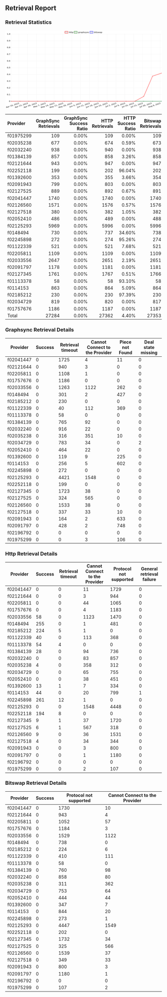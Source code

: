## Retrieval Report
### Retrieval Statistics
<img src="https://raw.githubusercontent.com/data-preservation-programs/filplus-checker-assets/main/filecoin-project/filecoin-plus-large-datasets/issues/1713/1691658848270.png"/>

| Provider  | GraphSync Retrievals | GraphSync Success Ratio | HTTP Retrievals | HTTP Success Ratio | Bitswap Retrievals | Bitswap Success Ratio |
| :-------- | -------------------: | ----------------------: | --------------: | -----------------: | -----------------: | --------------------: |
| f01975299 |                  109 |                   0.00% |             109 |              0.00% |                109 |                 0.00% |
| f02035238 |                  677 |                   0.00% |             674 |              0.59% |                673 |                 0.00% |
| f02032240 |                  938 |                   0.00% |             940 |              0.00% |                938 |                 0.00% |
| f01384139 |                  857 |                   0.00% |             858 |              3.26% |                858 |                 0.00% |
| f02121644 |                  943 |                   0.00% |             947 |              0.00% |                947 |                 0.00% |
| f02252118 |                  199 |                   0.00% |             202 |             96.04% |                202 |                 0.00% |
| f01392600 |                  353 |                   0.00% |             355 |              3.66% |                354 |                 0.00% |
| f02091943 |                  799 |                   0.00% |             803 |              0.00% |                803 |                 0.00% |
| f02127525 |                  889 |                   0.00% |             892 |              0.67% |                891 |                 0.00% |
| f02041447 |                 1740 |                   0.00% |            1740 |              0.00% |               1740 |                 0.00% |
| f02126560 |                 1571 |                   0.00% |            1576 |              0.57% |               1576 |                 0.00% |
| f02127518 |                  380 |                   0.00% |             382 |              1.05% |                382 |                 0.00% |
| f02052410 |                  486 |                   0.00% |             489 |              0.00% |                488 |                 0.00% |
| f02125293 |                 5969 |                   0.00% |            5996 |              0.00% |               5996 |                 0.00% |
| f0148494  |                  730 |                   0.00% |             737 |             34.60% |                738 |                 0.00% |
| f02245898 |                  272 |                   0.00% |             274 |             95.26% |                274 |                 0.00% |
| f01122339 |                  521 |                   0.00% |             521 |              7.68% |                521 |                 0.00% |
| f02205811 |                 1109 |                   0.00% |            1109 |              0.00% |               1109 |                 0.00% |
| f02033556 |                 2647 |                   0.00% |            2651 |              2.19% |               2651 |                 0.00% |
| f02091797 |                 1178 |                   0.00% |            1181 |              0.00% |               1181 |                 0.00% |
| f02127345 |                 1761 |                   0.00% |            1767 |              0.51% |               1766 |                 0.00% |
| f01113378 |                   58 |                   0.00% |              58 |             93.10% |                 58 |                 0.00% |
| f0114153  |                  863 |                   0.00% |             864 |              5.09% |                864 |                 0.00% |
| f02185212 |                  230 |                   0.00% |             230 |             97.39% |                230 |                 0.00% |
| f02034729 |                  819 |                   0.00% |             820 |              0.00% |                817 |                 0.00% |
| f01757676 |                 1186 |                   0.00% |            1187 |              0.00% |               1187 |                 0.00% |
| Total     |                27284 |                   0.00% |           27362 |              4.40% |              27353 |                 0.00% |

### Graphsync Retrieval Details
| Provider  | Success | Retrieval timeout | Cannot Connect to the Provider | Piece not Found | Deal state missing |
| --------- | ------- | ----------------- | ------------------------------ | --------------- | ------------------ |
| f02041447 | 0       | 1725              | 4                              | 11              | 0                  |
| f02121644 | 0       | 940               | 3                              | 0               | 0                  |
| f02205811 | 0       | 1108              | 1                              | 0               | 0                  |
| f01757676 | 0       | 1186              | 0                              | 0               | 0                  |
| f02033556 | 0       | 1263              | 1122                           | 262             | 0                  |
| f0148494  | 0       | 301               | 2                              | 427             | 0                  |
| f02185212 | 0       | 230               | 0                              | 0               | 0                  |
| f01122339 | 0       | 40                | 112                            | 369             | 0                  |
| f01113378 | 0       | 58                | 0                              | 0               | 0                  |
| f01384139 | 0       | 765               | 92                             | 0               | 0                  |
| f02032240 | 0       | 916               | 22                             | 0               | 0                  |
| f02035238 | 0       | 316               | 351                            | 10              | 0                  |
| f02034729 | 0       | 783               | 34                             | 0               | 2                  |
| f02052410 | 0       | 464               | 22                             | 0               | 0                  |
| f01392600 | 0       | 119               | 9                              | 225             | 0                  |
| f0114153  | 0       | 256               | 5                              | 602             | 0                  |
| f02245898 | 0       | 272               | 0                              | 0               | 0                  |
| f02125293 | 0       | 4421              | 1548                           | 0               | 0                  |
| f02252118 | 0       | 199               | 0                              | 0               | 0                  |
| f02127345 | 0       | 1723              | 38                             | 0               | 0                  |
| f02127525 | 0       | 324               | 565                            | 0               | 0                  |
| f02126560 | 0       | 1533              | 38                             | 0               | 0                  |
| f02127518 | 0       | 337               | 33                             | 10              | 0                  |
| f02091943 | 0       | 164               | 2                              | 633             | 0                  |
| f02091797 | 0       | 428               | 2                              | 748             | 0                  |
| f02196792 | 0       | 0                 | 0                              | 0               | 0                  |
| f01975299 | 0       | 0                 | 3                              | 106             | 0                  |

### Http Retrieval Details
| Provider  | Success | Retrieval timeout | Cannot Connect to the Provider | Protocol not supported | General retrieval failure |
| --------- | ------- | ----------------- | ------------------------------ | ---------------------- | ------------------------- |
| f02041447 | 0       | 0                 | 11                             | 1729                   | 0                         |
| f02121644 | 0       | 0                 | 3                              | 944                    | 0                         |
| f02205811 | 0       | 0                 | 44                             | 1065                   | 0                         |
| f01757676 | 0       | 0                 | 4                              | 1183                   | 0                         |
| f02033556 | 58      | 0                 | 1123                           | 1470                   | 0                         |
| f0148494  | 255     | 0                 | 1                              | 481                    | 0                         |
| f02185212 | 224     | 5                 | 1                              | 0                      | 0                         |
| f01122339 | 40      | 0                 | 113                            | 368                    | 0                         |
| f01113378 | 54      | 4                 | 0                              | 0                      | 0                         |
| f01384139 | 28      | 0                 | 94                             | 736                    | 0                         |
| f02032240 | 0       | 0                 | 83                             | 857                    | 0                         |
| f02035238 | 4       | 0                 | 358                            | 312                    | 0                         |
| f02034729 | 0       | 0                 | 65                             | 755                    | 0                         |
| f02052410 | 0       | 0                 | 38                             | 451                    | 0                         |
| f01392600 | 13      | 1                 | 7                              | 334                    | 0                         |
| f0114153  | 44      | 0                 | 20                             | 799                    | 1                         |
| f02245898 | 261     | 12                | 1                              | 0                      | 0                         |
| f02125293 | 0       | 0                 | 1548                           | 4448                   | 0                         |
| f02252118 | 194     | 8                 | 0                              | 0                      | 0                         |
| f02127345 | 9       | 1                 | 37                             | 1720                   | 0                         |
| f02127525 | 6       | 1                 | 567                            | 318                    | 0                         |
| f02126560 | 9       | 0                 | 36                             | 1531                   | 0                         |
| f02127518 | 4       | 0                 | 34                             | 344                    | 0                         |
| f02091943 | 0       | 0                 | 3                              | 800                    | 0                         |
| f02091797 | 0       | 0                 | 1                              | 1180                   | 0                         |
| f02196792 | 0       | 0                 | 0                              | 0                      | 0                         |
| f01975299 | 0       | 0                 | 2                              | 107                    | 0                         |

### Bitswap Retrieval Details
| Provider  | Success | Protocol not supported | Cannot Connect to the Provider |
| --------- | ------- | ---------------------- | ------------------------------ |
| f02041447 | 0       | 1730                   | 10                             |
| f02121644 | 0       | 943                    | 4                              |
| f02205811 | 0       | 1052                   | 57                             |
| f01757676 | 0       | 1184                   | 3                              |
| f02033556 | 0       | 1529                   | 1122                           |
| f0148494  | 0       | 738                    | 0                              |
| f02185212 | 0       | 224                    | 6                              |
| f01122339 | 0       | 410                    | 111                            |
| f01113378 | 0       | 58                     | 0                              |
| f01384139 | 0       | 760                    | 98                             |
| f02032240 | 0       | 858                    | 80                             |
| f02035238 | 0       | 311                    | 362                            |
| f02034729 | 0       | 753                    | 64                             |
| f02052410 | 0       | 444                    | 44                             |
| f01392600 | 0       | 347                    | 7                              |
| f0114153  | 0       | 844                    | 20                             |
| f02245898 | 0       | 273                    | 1                              |
| f02125293 | 0       | 4447                   | 1549                           |
| f02252118 | 0       | 202                    | 0                              |
| f02127345 | 0       | 1732                   | 34                             |
| f02127525 | 0       | 325                    | 566                            |
| f02126560 | 0       | 1539                   | 37                             |
| f02127518 | 0       | 349                    | 33                             |
| f02091943 | 0       | 800                    | 3                              |
| f02091797 | 0       | 1180                   | 1                              |
| f02196792 | 0       | 0                      | 0                              |
| f01975299 | 0       | 107                    | 2                              |
